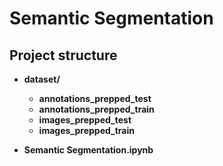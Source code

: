 # Semantic Segmentation 

## Project structure

* __dataset/__
    - __annotations_prepped_test__
    - __annotations_prepped_train__
    - __images_prepped_test__
    - __images_prepped_train__
    
* __Semantic Segmentation.ipynb__